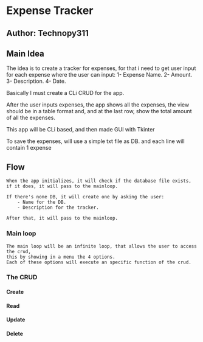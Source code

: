 
# Expense Tracker
## Author: Technopy311

## Main Idea
The idea is to create a tracker for expenses, for that i need to get user input for each expense
where the user can input:
    1- Expense Name.
    2- Amount.
    3- Description.
    4- Date.

Basically I must create a CLi CRUD for the app.

After the user inputs expenses, the app shows all the expenses,
the view should be in a table format and, and at the last row, 
show the total amount of all the expenses.

This app will be CLi based, and then made GUI with Tkinter

To save the expenses,  will use a simple txt file as DB.
and each line will contain 1 expense


## Flow
    When the app initializes, it will check if the database file exists,
    if it does, it will pass to the mainloop.

    If there's none DB, it will create one by asking the user:
        - Name for the DB.
        - Description for the tracker.
    
    After that, it will pass to the mainloop.

### Main loop
    The main loop will be an infinite loop, that allows the user to access the crud,
    this by showing in a menu the 4 options.
    Each of these options will execute an specific function of the crud.


### The CRUD

#### Create
#### Read
#### Update
#### Delete